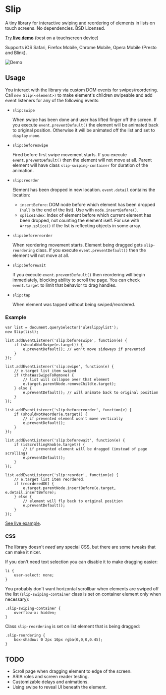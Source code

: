 # Slip
A tiny library for interactive swiping and reordering of elements in lists on touch screens. No dependencies. BSD Licensed.

[Try **live demo**](http://pornel.net/slip/) (best on a touchscreen device)

Supports iOS Safari, Firefox Mobile, Chrome Mobile, Opera Mobile (Presto and Blink).

![Demo](http://pornel.net/slip/demo.gif)

## Usage

You interact with the library via custom DOM events for swipes/reordering.  Call `new Slip(<element>)` to make element's children swipeable and add event listeners for any of the following events:

* `slip:swipe`

    When swipe has been done and user has lifted finger off the screen.
    If you execute `event.preventDefault()` the element will be animated back to original position.
    Otherwise it will be animated off the list and set to `display:none`.

* `slip:beforeswipe`

    Fired before first swipe movement starts.
    If you execute `event.preventDefault()` then the element will not move at all.
    Parent element will have class `slip-swiping-container` for duration of the animation.

* `slip:reorder`

    Element has been dropped in new location. `event.detail` contains the location:

    * `insertBefore`: DOM node before which element has been dropped (`null` is the end of the list). Use with `node.insertBefore()`.
    * `spliceIndex`: Index of element before which current element has been dropped, not counting the element iself. For use with `Array.splice()` if the list is reflecting objects in some array.

* `slip:beforereorder`

    When reordering movement starts.
    Element being dragged gets `slip-reordering` class.
    If you execute `event.preventDefault()` then the element will not move at all.

* `slip:beforewait`

    If you execute `event.preventDefault()` then reordering will begin immediately, blocking ability to scroll the page. You can check `event.target` to limit that behavior to drag handles.

* `slip:tap`

    When element was tapped without being swiped/reordered.

### Example

    var list = document.querySelector('ul#slippylist');
    new Slip(list);

    list.addEventListener('slip:beforeswipe', function(e) {
        if (shouldNotSwipe(e.target)) {
            e.preventDefault(); // won't move sideways if prevented
        }
    });

    list.addEventListener('slip:swipe', function(e) {
        // e.target list item swiped
        if (thatWasSwipeToRemove) {
            // list will collapse over that element
            e.target.parentNode.removeChild(e.target);
        } else {
            e.preventDefault(); // will animate back to original position
        }
    });

    list.addEventListener('slip:beforereorder', function(e) {
        if (shouldNotReorder(e.target)) {
            // if prevented element won't move vertically
            e.preventDefault();
        }
    });

    list.addEventListener('slip:beforewait', function(e) {
        if (isScrollingKnob(e.target)) {
            // if prevented element will be dragged (instead of page scrolling)
            e.preventDefault();
        }
    });

    list.addEventListener('slip:reorder', function(e) {
        // e.target list item reordered.
        if (reorderedOK) {
            e.target.parentNode.insertBefore(e.target, e.detail.insertBefore);
        } else {
            // element will fly back to original position
            e.preventDefault();
        }
    });

[See live example](http://pornel.net/slip/).

### CSS

The library doesn't *need* any special CSS, but there are some tweaks that can make it nicer.

If you don't need text selection you can disable it to make dragging easier:

    li {
        user-select: none;
    }

You probably don't want horizontal scrollbar when elements are swiped off the list (`slip-swiping-container` class is set on container element only when necessary):

    .slip-swiping-container {
        overflow-x: hidden;
    }

Class `slip-reordering` is set on list element that is being dragged:

    .slip-reordering {
        box-shadow: 0 2px 10px rgba(0,0,0,0.45);
    }


## TODO

 * Scroll page when dragging element to edge of the screen.
 * ARIA roles and screen reader testing.
 * Customizable delays and animations.
 * Using swipe to reveal UI beneath the element.
